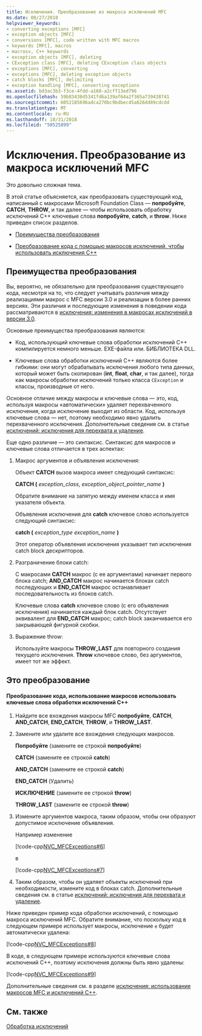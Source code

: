 ```yaml
---
title: Исключения. Преобразование из макроса исключений MFC
ms.date: 08/27/2018
helpviewer_keywords:
- converting exceptions [MFC]
- exception objects [MFC]
- conversions [MFC], code written with MFC macros
- keywords [MFC], macros
- macrosv, C++ keywords
- exception objects [MFC], deleting
- CException class [MFC], deleting CException class objects
- exceptions [MFC], converting
- exceptions [MFC], deleting exception objects
- catch blocks [MFC], delimiting
- exception handling [MFC], converting exceptions
ms.assetid: bd3ac3b3-f3ce-4fdd-a168-a2cff13ed796
ms.openlocfilehash: 59b83438d5341fd6a139af64a2f365a739438741
ms.sourcegitcommit: 6052185696adca270bc9bdbec45a626dd89cdcdd
ms.translationtype: MT
ms.contentlocale: ru-RU
ms.lasthandoff: 10/31/2018
ms.locfileid: "50525899"
---
```

# <a name="exceptions-converting-from-mfc-exception-macros"></a>Исключения. Преобразование из макроса исключений MFC

Это довольно сложная тема.

В этой статье объясняется, как преобразовать существующий код, написанный с макросами Microsoft Foundation Class — **попробуйте**, **CATCH**, **THROW**, и так далее — чтобы использовать обработку исключений C++ ключевые слова **попробуйте**, **catch**, и **throw**. Ниже приведен список разделов.

- [Преимущества преобразования](#_core_advantages_of_converting)

- [Преобразование кода с помощью макросов исключений, чтобы использовать исключения C++](#_core_doing_the_conversion)

##  <a name="_core_advantages_of_converting"></a> Преимущества преобразования

Вы, вероятно, не обязательно для преобразования существующего кода, несмотря на то, что следует учитывать различия между реализациями макрос с MFC версии 3.0 и реализации в более ранних версиях. Эти различия и последующие изменения в поведении кода рассматриваются в [исключения: изменения в макросах исключений в версии 3.0](../mfc/exceptions-changes-to-exception-macros-in-version-3-0.md).

Основные преимущества преобразования являются:

- Код, использующий ключевые слова обработки исключений C++ компилируется немного меньше. EXE-файла или. БИБЛИОТЕКА DLL.

- Ключевые слова обработки исключений C++ являются более гибкими: они могут обрабатывать исключения любого типа данных, который может быть скопирован (**int**, **float**, **char**, и так далее), тогда как макросы обработки исключений только класса `CException` и классы, производные от него.

Основное отличие между макросы и ключевые слова — это, код, используя макросы «автоматически» удаляет перехваченного исключения, когда исключение выходит из области. Код, используя ключевые слова — нет, поэтому необходимо явно удалить перехваченного исключения. Дополнительные сведения см. в статье [исключений: исключения для перехвата и удаление](../mfc/exceptions-catching-and-deleting-exceptions.md).

Еще одно различие — это синтаксис. Синтаксис для макросов и ключевые слова отличается в трех аспектах:

1. Макрос аргументов и объявления исключения:

   Объект **CATCH** вызов макроса имеет следующий синтаксис:

   **CATCH (** *exception_class*, *exception_object_pointer_name* **)**

   Обратите внимание на запятую между именем класса и имя указателя объекта.

   Объявления исключения для **catch** ключевое слово используется следующий синтаксис:

   **catch (** *exception_type* *exception_name* **)**

   Этот оператор объявления исключения указывает тип исключения catch block дескрипторов.

2. Разграничение блоки catch:

   С макросами **CATCH** макрос (с ее аргументами) начинает первого блока catch; **AND_CATCH** макрос начинается блоках catch последующих и **END_CATCH** макрос останавливает последовательность из блоков catch.

   Ключевые слова **catch** ключевое слово (с его объявления исключения) начинается каждый блок catch. Отсутствует эквивалент для **END_CATCH** макрос; catch block заканчивается его закрывающей фигурной скобки.

3. Выражение throw:

   Используйте макросы **THROW_LAST** для повторного создания текущего исключения. **Throw** ключевое слово, без аргументов, имеет тот же эффект.

##  <a name="_core_doing_the_conversion"></a> Это преобразование

#### <a name="to-convert-code-using-macros-to-use-the-c-exception-handling-keywords"></a>Преобразование кода, использование макросов использовать ключевые слова обработки исключений C++

1. Найдите все вхождения макросы MFC **попробуйте**, **CATCH**, **AND_CATCH**, **END_CATCH**, **THROW**, и **THROW_LAST**.

2. Замените или удалите все вхождения следующих макросов.

   **Попробуйте** (замените ее строкой **попробуйте**)

   **CATCH** (замените ее строкой **catch**)

   **AND_CATCH** (замените ее строкой **catch**)

   **END_CATCH** (Удалить)

   **ИСКЛЮЧЕНИЕ** (замените ее строкой **throw**)

   **THROW_LAST** (замените ее строкой **throw**)

3. Измените аргументов макроса, таким образом, чтобы они образуют допустимое исключение объявления.

   Например изменение

   [!code-cpp[NVC_MFCExceptions#6](../mfc/codesnippet/cpp/exceptions-converting-from-mfc-exception-macros_1.cpp)]

   в

   [!code-cpp[NVC_MFCExceptions#7](../mfc/codesnippet/cpp/exceptions-converting-from-mfc-exception-macros_2.cpp)]

4. Таким образом, чтобы он удаляет объекты исключений при необходимости, измените код в блоках catch. Дополнительные сведения см. в статье [исключений: исключения для перехвата и удаление](../mfc/exceptions-catching-and-deleting-exceptions.md).

Ниже приведен пример кода обработки исключений, с помощью макроса исключений MFC. Обратите внимание, что поскольку код в следующем примере использует макросы, исключение `e` будет автоматически удалена:

[!code-cpp[NVC_MFCExceptions#8](../mfc/codesnippet/cpp/exceptions-converting-from-mfc-exception-macros_3.cpp)]

В коде, в следующем примере используются ключевые слова исключений C++, поэтому исключения должны быть явно удалены:

[!code-cpp[NVC_MFCExceptions#9](../mfc/codesnippet/cpp/exceptions-converting-from-mfc-exception-macros_4.cpp)]

Дополнительные сведения см. в разделе [исключения: использование макросов MFC и исключений C++](../mfc/exceptions-using-mfc-macros-and-cpp-exceptions.md).

## <a name="see-also"></a>См. также

[Обработка исключений](../mfc/exception-handling-in-mfc.md)<br/>
